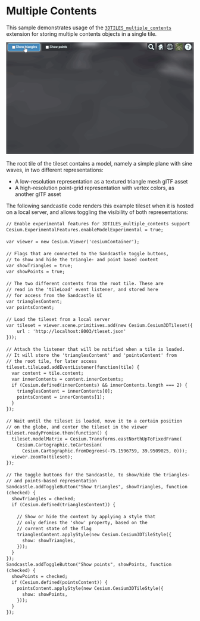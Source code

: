 # Multiple Contents

This sample demonstrates usage of the [`3DTILES_multiple_contents`](https://github.com/CesiumGS/3d-tiles/tree/main/extensions/3DTILES_multiple_contents) extension for storing multiple contents objects in a single tile.

![MultipleContents](screenshot/MultipleContents.gif)

The root tile of the tileset contains a model, namely a simple plane with sine waves, in two different representations:

- A low-resolution representation as a textured triangle mesh glTF asset
- A high-resolution point-grid representation with vertex colors, as another glTF asset

The following sandcastle code renders this example tileset when it is hosted on a local server, and allows toggling the visibility of both representations:

```
// Enable experimental features for 3DTILES_multiple_contents support
Cesium.ExperimentalFeatures.enableModelExperimental = true;

var viewer = new Cesium.Viewer('cesiumContainer');

// Flags that are connected to the Sandcastle toggle buttons,
// to show and hide the triangle- and point based content
var showTriangles = true;
var showPoints = true;

// The two different contents from the root tile. These are
// read in the 'tileLoad' event listener, and stored here
// for access from the Sandcastle UI
var trianglesContent;
var pointsContent;

// Load the tileset from a local server
var tileset = viewer.scene.primitives.add(new Cesium.Cesium3DTileset({
    url : 'http://localhost:8003/tleset.json'
}));

// Attach the listener that will be notified when a tile is loaded.
// It will store the 'trianglesContent' and 'pointsContent' from
// the root tile, for later access
tileset.tileLoad.addEventListener(function(tile) {
  var content = tile.content;
  var innerContents = content.innerContents;
  if (Cesium.defined(innerContents) && innerContents.length === 2) {
    trianglesContent = innerContents[0];
    pointsContent = innerContents[1];
  }
});

// Wait until the tileset is loaded, move it to a certain position
// on the globe, and center the tileset in the viewer
tileset.readyPromise.then(function() {
  tileset.modelMatrix = Cesium.Transforms.eastNorthUpToFixedFrame(
    Cesium.Cartographic.toCartesian(
      Cesium.Cartographic.fromDegrees(-75.1596759, 39.9509025, 0)));
  viewer.zoomTo(tileset);
});

// The toggle buttons for the Sandcastle, to show/hide the triangles-
// and points-based representation
Sandcastle.addToggleButton("Show triangles", showTriangles, function (checked) {
  showTriangles = checked;
  if (Cesium.defined(trianglesContent)) {
    
    // Show or hide the content by applying a style that 
    // only defines the 'show' property, based on the 
    // current state of the flag
    trianglesContent.applyStyle(new Cesium.Cesium3DTileStyle({
      show: showTriangles,
    }));
  }
});
Sandcastle.addToggleButton("Show points", showPoints, function (checked) {
  showPoints = checked;
  if (Cesium.defined(pointsContent)) {
    pointsContent.applyStyle(new Cesium.Cesium3DTileStyle({
      show: showPoints,
    }));
  }
});
```
